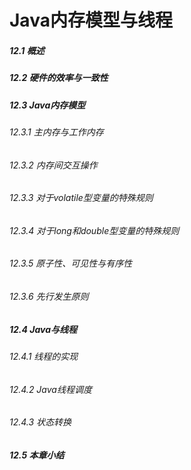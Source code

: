 Java内存模型与线程
========
##### 12.1 概述
##### 12.2 硬件的效率与一致性
##### 12.3 Java内存模型
###### 12.3.1 主内存与工作内存
###### 12.3.2 内存间交互操作
###### 12.3.3 对于volatile型变量的特殊规则
###### 12.3.4 对于long和double型变量的特殊规则
###### 12.3.5 原子性、可见性与有序性
###### 12.3.6 先行发生原则
##### 12.4 Java与线程
###### 12.4.1 线程的实现
###### 12.4.2 Java线程调度
###### 12.4.3 状态转换
##### 12.5 本章小结




















